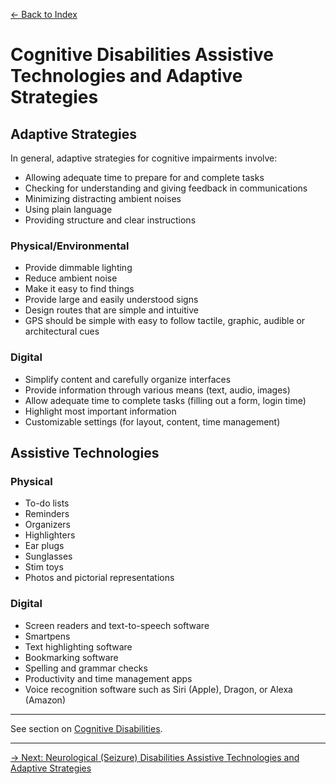 [&larr; Back to Index](../index.md)

# Cognitive Disabilities Assistive Technologies and Adaptive Strategies

## Adaptive Strategies

In general, adaptive strategies for cognitive impairments involve:
* Allowing adequate time to prepare for and complete tasks
* Checking for understanding and giving feedback in communications
* Minimizing distracting ambient noises
* Using plain language
* Providing structure and clear instructions

### Physical/Environmental
* Provide dimmable lighting
* Reduce ambient noise
* Make it easy to find things
* Provide large and easily understood signs
* Design routes that are simple and intuitive
* GPS should be simple with easy to follow tactile, graphic, audible or architectural cues

### Digital
* Simplify content and carefully organize interfaces
* Provide information through various means (text, audio, images)
* Allow adequate time to complete tasks (filling out a form, login time)
* Highlight most important information
* Customizable settings (for layout, content, time management)

## Assistive Technologies

### Physical
* To-do lists
* Reminders
* Organizers
* Highlighters
* Ear plugs
* Sunglasses
* Stim toys
* Photos and pictorial representations

### Digital
* Screen readers and text-to-speech software
* Smartpens 
* Text highlighting software
* Bookmarking software
* Spelling and grammar checks
* Productivity and time management apps
* Voice recognition software such as Siri (Apple), Dragon, or Alexa (Amazon)

---

See section on [Cognitive Disabilities](/1-disabilities-challenges-and-assistive-technologies/b-disabilities/cognitive-disabilities.md).

--- 

[&rarr; Next: Neurological (Seizure) Disabilities Assistive Technologies and Adaptive Strategies](neurological-disabilities.md)